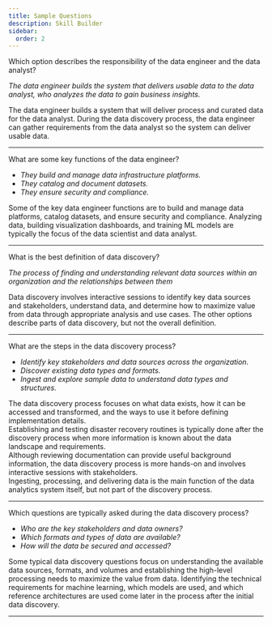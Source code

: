 ```yaml
---
title: Sample Questions
description: Skill Builder
sidebar:
  order: 2
---
```


Which option describes the responsibility of the data engineer and the data analyst?

*The data engineer builds the system that delivers usable data to the data analyst, who analyzes the data to gain business insights.*

The data engineer builds a system that will deliver process and curated data for the data analyst. During the data discovery process, the data engineer can gather requirements from the data analyst so the system can deliver usable data.

---

What are some key functions of the data engineer?

- *They build and manage data infrastructure platforms.*
- *They catalog and document datasets.*
- *They ensure security and compliance.*

Some of the key data engineer functions are to build and manage data platforms, catalog datasets, and ensure security and compliance. Analyzing data, building visualization dashboards, and training ML models are typically the focus of the data scientist and data analyst.

---

What is the best definition of data discovery?

*The process of finding and understanding relevant data sources within an organization and the relationships between them*

Data discovery involves interactive sessions to identify key data sources and stakeholders, understand data, and determine how to maximize value from data through appropriate analysis and use cases. The other options describe parts of data discovery, but not the overall definition.

---

What are the steps in the data discovery process?

- *Identify key stakeholders and data sources across the organization.*
- *Discover existing data types and formats.*
- *Ingest and explore sample data to understand data types and structures.*

The data discovery process focuses on what data exists, how it can be accessed and transformed, and the ways to use it before defining implementation details.  
Establishing and testing disaster recovery routines is typically done after the discovery process when more information is known about the data landscape and requirements.   
Although reviewing documentation can provide useful background information, the data discovery process is more hands-on and involves interactive sessions with stakeholders.  
Ingesting, processing, and delivering data is the main function of the data analytics system itself, but not part of the discovery process.

---

Which questions are typically asked during the data discovery process?

- *Who are the key stakeholders and data owners?*
- *Which formats and types of data are available?*
- *How will the data be secured and accessed?*

Some typical data discovery questions focus on understanding the available data sources, formats, and volumes and establishing the high-level processing needs to maximize the value from data. Identifying the technical requirements for machine learning, which models are used, and which reference architectures are used come later in the process after the initial data discovery.

---